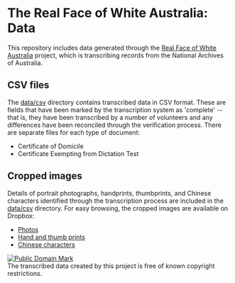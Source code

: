 # The Real Face of White Australia: Data

This repository includes data generated through the [Real Face of White Australia](http://transcribe.realfaceofwhiteaustralia.net/) project, which is transcribing records from the National Archives of Australia.

## CSV files

The [data/csv](data/csv/) directory contains transcribed data in CSV format. These are fields that have been marked by the transcription system as 'complete' -- that is, they have been transcribed by a number of volunteers and any differences have been reconciled through the verification process. There are separate files for each type of document:

* Certificate of Domicile
* Certificate Exempting from Dictation Test

## Cropped images

Details of portrait photographs, handprints, thumbprints, and Chinese characters identified through the transcription process are included in the [data/csv](data/csv/) directory. For easy browsing, the cropped images are available on Dropbox:

* [Photos](https://www.dropbox.com/sh/isznt1z4w1hoqhe/AABW2T2mkdsAj57fjje4xjR5a?dl=0)
* [Hand and thumb prints](https://www.dropbox.com/sh/5nvv49pvayvkt8s/AADCZ0x6jTrqdhbdF8tZVpowa?dl=0)
* [Chinese characters](https://www.dropbox.com/sh/78pv94uvbq4tb3p/AAA9GMPc3qz251SxCFhwzL9ba?dl=0)

<p>
<a rel="license" href="http://creativecommons.org/publicdomain/mark/1.0/">
<img src="http://i.creativecommons.org/p/mark/1.0/88x31.png"
     style="border-style: none;" alt="Public Domain Mark" />
</a>
<br />
The transcribed data created by this project is free of known copyright restrictions.
</p>

